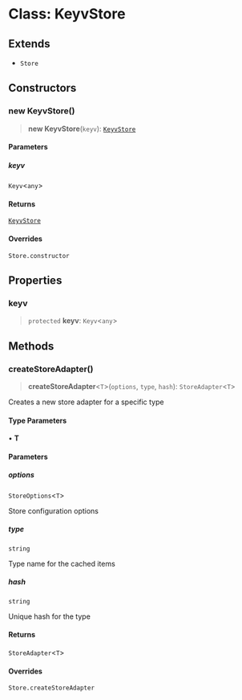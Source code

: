 # Class: KeyvStore

## Extends

- `Store`

## Constructors

### new KeyvStore()

> **new KeyvStore**(`keyv`): [`KeyvStore`](KeyvStore.md)

#### Parameters

##### keyv

`Keyv`\<`any`\>

#### Returns

[`KeyvStore`](KeyvStore.md)

#### Overrides

`Store.constructor`

## Properties

### keyv

> `protected` **keyv**: `Keyv`\<`any`\>

## Methods

### createStoreAdapter()

> **createStoreAdapter**\<`T`\>(`options`, `type`, `hash`): `StoreAdapter`\<`T`\>

Creates a new store adapter for a specific type

#### Type Parameters

• **T**

#### Parameters

##### options

`StoreOptions`\<`T`\>

Store configuration options

##### type

`string`

Type name for the cached items

##### hash

`string`

Unique hash for the type

#### Returns

`StoreAdapter`\<`T`\>

#### Overrides

`Store.createStoreAdapter`
